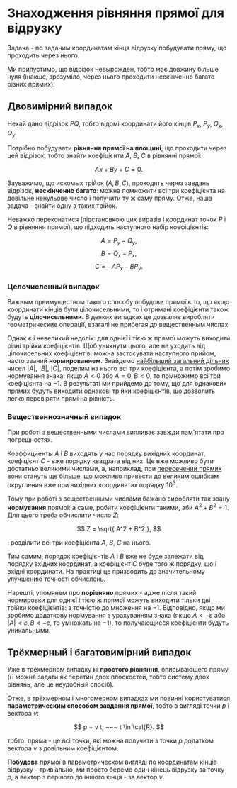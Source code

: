 # Знаходження рівняння прямої для відрузку

Задача - по заданим координатам кінця відрузку побудувати пряму, що проходить через нього.

Ми припустимо, що відрізок невырожден, тобто має довжину більше нуля (інакше, зрозуміло, через нього проходити нескінченно багато різних прямих).

## Двовимірний випадок

Нехай дано відрізок $PQ$, тобто відомі координати його кінців $P_x$, $P_y$, $Q_x$, $Q_y$.

Потрібно побудувати **рівняння прямої на площині**, що проходити через цей відрізок, тобто знайти коефіцієнти $A$, $B$, $C$ в рівнянні прямої:

$$ A x + B y + C = 0. $$

Зауважимо, що искомых трійок $(A,B,C)$, проходять через завдань відрізок, **нескінченно багато**: можна помножити всі три коефіцієнта на довільне ненульове число і получити ту ж саму пряму. Отже, наша задача - знайти одну з таких трійок.

Неважко переконатися (підстановкою цих виразів і координат точок $P$ і $Q$ в рівняння прямої), що підходить наступного набір коефіцієнтів:

$$ A = P_y - Q_y, $$
$$ B = Q_x - P_x, $$
$$ C = - A P_x - B P_y. $$

### Целочисленный випадок

Важным преимуществом такого способу побудови прямої є то, що якщо координати кінців були цілочисельними, то і отримані коефіцієнти також будуть **цілочисельними**. В деяких випадках це дозваляє виробляти геометрические операції, взагалі не прибегая до вещественным числах.

Однак є і невеликий недолік: для однієї і тією ж прямої можуть виходити різні трійки коефіцієнтів. Щоб уникнути цього, але не уходить від цілочисельних коефіцієнтів, можна застосувати наступного прийом, часто званий **нормированием**. Знайдемо [найбільший загальний дільник](euclid_algorithm) чисел $|A|$, $|B|$, $|C|$, поделим на нього всі три коефіцієнта, а потім зробимо нормування знака: якщо $A<0$ або $A=0, B<0$, то помножимо всі три коефіцієнта на $-1$. В результаті ми прийдемо до тому, що для однакових прямих будуть виходити однакові трійки коефіцієнтів, що дозволить легко перевіряти прямі на рівність.

### Вещественнозначный випадок

При роботі з вещественными числами випливає завжди пам'ятати про погрешностях.

Коэффициенты $A$ і $B$ виходять у нас порядку вихідних координат, коефіцієнт $C$ - вже порядку квадрата від них. Це вже можливо бути достатньо великими числами, а, наприклад, при [пересечении прямих](lines_intersection) вони стануть ще більше, що можливо привести до великим ошибкам округления вже при вихідних координатах порядку $10^3$.

Тому при роботі з вещественными числами бажано виробляти так звану **нормування** прямої: а саме, робити коефіцієнти такими, аби $A^2 + B^2 = 1$. Для цього треба обчислити число $Z$:

$$ Z = \sqrt{ A^2 + B^2 }, $$

і розділити всі три коефіцієнта $A$, $B$, $C$ на нього.

Тим самим, порядок коефіцієнтів $A$ і $B$ вже не буде залежати від порядку вхідних координат, а коефіцієнт $C$ буде того ж порядку, що і вхідні координати. На практиці це призводить до значительному улучшению точності обчислень.

Нарешті, упомянем про **порівняно** прямих - адже після такий нормировки для однієї і тією ж прямої можуть виходити тільки дві трійки коефіцієнтів: з точністю до множення на $-1$. Відповідно, якщо ми зробимо додаткову нормування з урахуванням знака (якщо $A<-\varepsilon$ або $|A|<\varepsilon, B<-\varepsilon$, то умножать на $-1$), то получающиеся коефіцієнти будуть уникальными.

## Трёхмерный і багатовимірний випадок

Уже в трёхмерном випадку **ні простого рівняння**, описывающего пряму (її можна задати як перетин двох плоскостей, тобто систему двох рівнянь, але це неудобный спосіб).

Отже, в трёхмерном і многомерном випадках ми повинні користуватися **параметрическим способом завдання прямої**, тобто в вигляді точки $p$ і вектора $v$:

$$ p + v t, ~~~ t \in \cal{R}. $$

тобто. пряма - це всі точки, які можна получити з точки $p$ додатком вектора $v$ з довільним коефіцієнтом.

**Побудова** прямої в параметрическом вигляді по координатам кінців відрузку - тривіально, ми просто беремо один кінець відрузку за точку $p$, а вектор з першого до іншого кінця - за вектор $v$.
